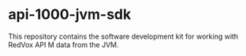# api-1000-jvm-sdk

This repository contains the software development kit for working with RedVox API M data from the JVM.
